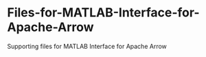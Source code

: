 # Files-for-MATLAB-Interface-for-Apache-Arrow
Supporting files for MATLAB Interface for Apache Arrow
